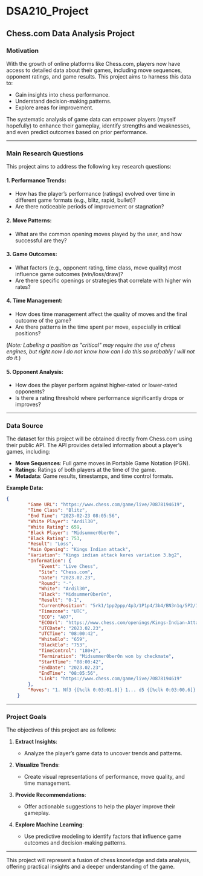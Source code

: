 
# DSA210_Project

## Chess.com Data Analysis Project

### Motivation

With the growth of online platforms like Chess.com, players now have access to detailed data about their games, including move sequences, opponent ratings, and game results. This project aims to harness this data to:

- Gain insights into chess performance.
- Understand decision-making patterns.
- Explore areas for improvement.

The systematic analysis of game data can empower players (myself hopefully) to enhance their gameplay, identify strengths and weaknesses, and even predict outcomes based on prior performance.

---

### Main Research Questions

This project aims to address the following key research questions:

#### 1. Performance Trends:
- How has the player’s performance (ratings) evolved over time in different game formats (e.g., blitz, rapid, bullet)?
- Are there noticeable periods of improvement or stagnation?

#### 2. Move Patterns:
- What are the common opening moves played by the user, and how successful are they?

#### 3. Game Outcomes:
- What factors (e.g., opponent rating, time class, move quality) most influence game outcomes (win/loss/draw)?
- Are there specific openings or strategies that correlate with higher win rates?

#### 4. Time Management:
- How does time management affect the quality of moves and the final outcome of the game?
- Are there patterns in the time spent per move, especially in critical positions?

(*Note: Labeling a position as "critical" may require the use of chess engines, but right now I do not know how can I do this so probably I will not do it.*)

#### 5. Opponent Analysis:
- How does the player perform against higher-rated or lower-rated opponents?
- Is there a rating threshold where performance significantly drops or improves?

---

### Data Source

The dataset for this project will be obtained directly from Chess.com using their public API. The API provides detailed information about a player’s games, including:

- **Move Sequences**: Full game moves in Portable Game Notation (PGN).
- **Ratings**: Ratings of both players at the time of the game.
- **Metadata**: Game results, timestamps, and time control formats.

**Example Data:**

```json
{
        "Game URL": "https://www.chess.com/game/live/70878194619",
        "Time Class": "Blitz",
        "End Time": "2023-02-23 08:05:56",
        "White Player": "Ardil30",
        "White Rating": 659,
        "Black Player": "Midsummer0ber0n",
        "Black Rating": 753,
        "Result": "Loss",
        "Main Opening": "Kings Indian attack",
        "Variation": "Kings indian attack keres variation 3.bg2",
        "Information": {
            "Event": "Live Chess",
            "Site": "Chess.com",
            "Date": "2023.02.23",
            "Round": "-",
            "White": "Ardil30",
            "Black": "Midsummer0ber0n",
            "Result": "0-1",
            "CurrentPosition": "5rk1/1pp2ppp/4p3/1P1p4/3b4/BN3n1q/5P2/1R3R1K w - -",
            "Timezone": "UTC",
            "ECO": "A07",
            "ECOUrl": "https://www.chess.com/openings/Kings-Indian-Attack-Keres-Variation-3.Bg2",
            "UTCDate": "2023.02.23",
            "UTCTime": "08:00:42",
            "WhiteElo": "659",
            "BlackElo": "753",
            "TimeControl": "180+2",
            "Termination": "Midsummer0ber0n won by checkmate",
            "StartTime": "08:00:42",
            "EndDate": "2023.02.23",
            "EndTime": "08:05:56",
            "Link": "https://www.chess.com/game/live/70878194619"
        },
        "Moves": "1. Nf3 {[%clk 0:03:01.8]} 1... d5 {[%clk 0:03:00.6]} 2. g3 {[%clk 0:03:03.4]} 2... Bg4 {[%clk 0:03:01.2]} 3. Bg2 {[%clk 0:03:05]}......"
    }
```


---

### Project Goals

The objectives of this project are as follows:

1. **Extract Insights**:
   - Analyze the player’s game data to uncover trends and patterns.

2. **Visualize Trends**:
   - Create visual representations of performance, move quality, and time management.

3. **Provide Recommendations**:
   - Offer actionable suggestions to help the player improve their gameplay.

4. **Explore Machine Learning**:
   - Use predictive modeling to identify factors that influence game outcomes and decision-making patterns.

---

This project will represent a fusion of chess knowledge and data analysis, offering practical insights and a deeper understanding of the game.
